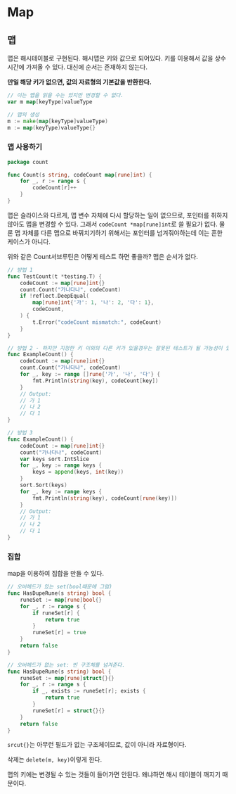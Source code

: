 # Map

## 맵

맵은 해시테이블로 구현된다. 해시맵은 키와 값으로 되어있다. 키를 이용해서 값을 상수 시간에 가져올 수 있다. 대신에 순서는 존재하지 않는다.

**만일 해당 키가 없으면, 값의 자료형의 기본값을 반환한다.**

```go
// 이는 맵을 읽을 수는 있지만 변경할 수 없다.
var m map[keyType]valueType

// 맵의 생성
m := make(map[keyType]valueType)
m := map(keyType)valueType{}
```

### 맵 사용하기

```go
package count

func Count(s string, codeCount map[rune]int) {
	for _, r := range s {
		codeCount[r]++
	}
}

```

맵은 슬라이스와 다르게, 맵 변수 자체에 다시 할당하는 일이 없으므로, 포인터를 취하지 않아도 맵을 변경할 수 있다. 그래서 `codeCount *map[rune]int`로 쓸 필요가 없다. 물론 맵 자체를 다른 맵으로 바꿔치기하기 위해서는 포인터를 넘겨줘야하는데 이는 흔한 케이스가 아니다.

위와 같은 Count서브루틴은 어떻게 테스트 하면 좋을까? 맵은 순서가 없다.

```go
// 방법 1
func TestCount(t *testing.T) {
	codeCount := map[rune]int{}
	count.Count("가나다나", codeCount)
	if !reflect.DeepEqual(
		map[rune]int{'가': 1, '나': 2, '다': 1},
		codeCount,
	) {
		t.Error("codeCount mismatch:", codeCount)
	}
}

// 방법 2 - 하지만 지정한 키 이외의 다른 키가 있을경우는 잘못된 테스트가 될 가능성이 있다.
func ExampleCount() {
	codeCount := map[rune]int{}
	count.Count("가나다나", codeCount)
	for _, key := range []rune{'가', '나', '다'} {
		fmt.Println(string(key), codeCount[key])
	}
	// Output:
	// 가 1
	// 나 2
	// 다 1
}

// 방법 3
func ExampleCount() {
	codeCount := map[rune]int{}
	count("가나다나", codeCount)
	var keys sort.IntSlice
	for _, key := range keys {
		keys = append(keys, int(key))
	}
	sort.Sort(keys)
	for _, key := range keys {
		fmt.Println(string(key), codeCount[rune(key)])
	}
	// Output:
	// 가 1
	// 나 2
	// 다 1
}

```

### 집합

map을 이용하여 집합을 만들 수 있다.

```go
// 오버헤드가 있는 set(bool때문에 그럼)
func HasDupeRune(s string) bool {
	runeSet := map[rune]bool{}
	for _, r := range s {
		if runeSet[r] {
			return true
		}
		runeSet[r] = true
	}
	return false
}

// 오버헤드가 없는 set: 빈 구조체를 넘겨준다.
func HasDupeRune(s string) bool {
	runeSet := map[rune]struct{}{}
	for _, r := range s {
		if _, exists := runeSet[r]; exists {
			return true
		}
		runeSet[r] = struct{}{}
	}
	return false
}

```

`srcut{}`는 아무런 필드가 없는 구조체이므로, 값이 아니라 자료형이다.

삭제는 `delete(m, key)`이렇게 한다.

맵의 키에는 변경될 수 있는 것들이 들어가면 안된다. 왜냐하면 해시 테이블이 깨지기 때문이다.
